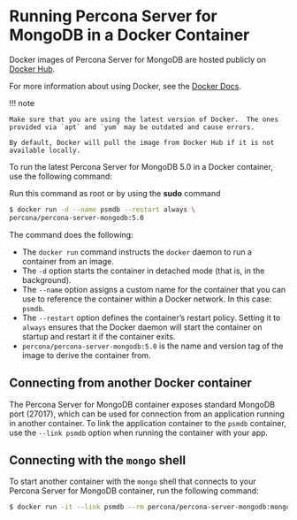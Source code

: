 # Running Percona Server for MongoDB in a Docker Container

Docker images of Percona Server for MongoDB are hosted publicly on [Docker Hub](https://hub.docker.com/r/percona/percona-server-mongodb/).

For more information about using Docker, see the [Docker Docs](https://docs.docker.com/).

!!! note 

    Make sure that you are using the latest version of Docker.  The ones provided via `apt` and `yum` may be outdated and cause errors.

    By default, Docker will pull the image from Docker Hub if it is not available locally.

To run the latest Percona Server for MongoDB 5.0 in a Docker container, use the following command:

Run this command as root or by using the **sudo** command

```{.bash data-prompt="$"}
$ docker run -d --name psmdb --restart always \
percona/percona-server-mongodb:5.0
```

The command does the following:


* The `docker run` command instructs the `docker` daemon
to run a container from an image.
* The `-d` option starts the container in detached mode
(that is, in the background).
* The `--name` option assigns a custom name for the container
that you can use to reference the container within a Docker network.
In this case: `psmdb`.
* The `--restart` option defines the container’s restart policy.
Setting it to `always` ensures that the Docker daemon
will start the container on startup
and restart it if the container exits.
* `percona/percona-server-mongodb:5.0` is the name and version tag
of the image to derive the container from.

## Connecting from another Docker container

The Percona Server for MongoDB container exposes standard MongoDB port (27017),
which can be used for connection from an application
running in another container.
To link the application container to the `psmdb` container,
use the `--link psmdb` option when running the container with your app.

## Connecting with the `mongo` shell

To start another container with the `mongo` shell
that connects to your Percona Server for MongoDB container,
run the following command: 

```{.bash data-prompt="$"}
$ docker run -it --link psmdb --rm percona/percona-server-mongodb:mongo mongo -h psmdb
```